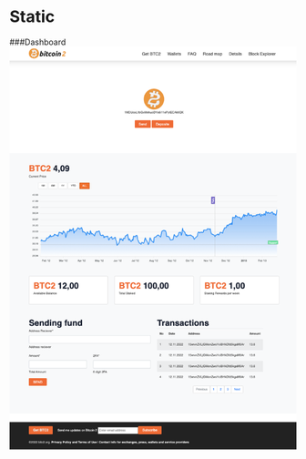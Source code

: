 # Static

###Dashboard
![enter image description here](https://raw.githubusercontent.com/kleokzwo/static/main/dashboard.png)
